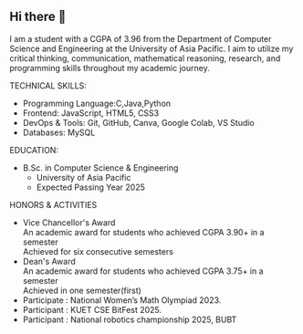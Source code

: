 ## Hi there 👋

I am a student with a CGPA of 3.96 from the Department of Computer Science and Engineering at the University of Asia Pacific. I aim to utilize my critical thinking, communication, mathematical reasoning, research, and programming skills throughout my academic journey.

TECHNICAL SKILLS:
- Programming Language:C,Java,Python
- Frontend: JavaScript, HTML5, CSS3
- DevOps & Tools: Git, GitHub, Canva, Google Colab, VS Studio
- Databases: MySQL

EDUCATION:
- B.Sc. in Computer Science & Engineering
  - University of Asia Pacific
  - Expected Passing Year 2025
 
HONORS & ACTIVITIES
- Vice Chancellor's Award<br>
An academic award for students who achieved CGPA 3.90+ in a semester<br>
Achieved for six consecutive semesters
- Dean's Award<br>
An academic award for students who achieved CGPA 3.75+ in a semester<br>
Achieved in one semester(first)
- Participate : National Women’s Math Olympiad 2023.
- Participant : KUET CSE BitFest 2025.
- Participant : National robotics championship 2025, BUBT
<!--
Here are some ideas to get you started

- 🔭 I’m currently working on ...
- 🌱 I’m currently learning ...
- 👯 I’m looking to collaborate on ...
- 🤔 I’m looking for help with ...
- 💬 Ask me about ...
- 📫 How to reach me: ...
- 😄 Pronouns: ...
- ⚡ Fun fact: ...
-->
